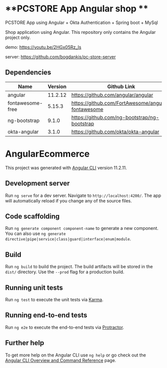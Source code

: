# **PCSTORE App Angular shop **

PCSTORE App using Angular + Okta Authentication + Spring boot + MySql


Shop application using Angular. This repository only contains the Angular project only.

demo: https://youtu.be/2HGx05Rz_Is

server: https://github.com/bogdankis/pc-store-server

## Dependencies
| Name             | Version | Github Link                                        |
| ---------------- | ------- | -------------------------------------------------- |
| angular          | 11.2.12 | https://github.com/angular/angular           	  |
| fontawesome-free | 5.15.3  | https://github.com/FortAwesome/angular-fontawesome |
| ng-bootstrap	   | 9.1.0   | https://github.com/ng-bootstrap/ng-bootstrap       |
| okta-angular     | 3.1.0   | https://github.com/okta/okta-angular               |


# AngularEcommerce

This project was generated with [Angular CLI](https://github.com/angular/angular-cli) version 11.2.11.

## Development server

Run `ng serve` for a dev server. Navigate to `http://localhost:4200/`. The app will automatically reload if you change any of the source files.

## Code scaffolding

Run `ng generate component component-name` to generate a new component. You can also use `ng generate directive|pipe|service|class|guard|interface|enum|module`.

## Build

Run `ng build` to build the project. The build artifacts will be stored in the `dist/` directory. Use the `--prod` flag for a production build.

## Running unit tests

Run `ng test` to execute the unit tests via [Karma](https://karma-runner.github.io).

## Running end-to-end tests

Run `ng e2e` to execute the end-to-end tests via [Protractor](http://www.protractortest.org/).

## Further help

To get more help on the Angular CLI use `ng help` or go check out the [Angular CLI Overview and Command Reference](https://angular.io/cli) page.

